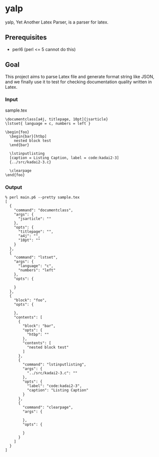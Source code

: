 
# yalp

yalp, Yet Another Latex Parser, is a parser for latex.


## Prerequisites

  - perl6 (perl <= 5 cannot do this)


## Goal

This project aims to parse Latex file and generate format string like JSON,
and we finally use it to test for checking documentation quality written in Latex.


### Input

sample.tex

~~~
\documentclass[a4j, titlepage, 10pt]{jsarticle}
\lstset{ language = c, numbers = left }

\begin{foo}
  \begin{bar}[htbp]
    nested block test
  \end{bar}

  \lstinputlisting
  [caption = Listing Caption, label = code:kadai2-3]
  {../src/kadai2-3.c}

  \clearpage
\end{foo}
~~~

### Output

~~~
% perl main.p6 --pretty sample.tex
[
  {
    "command": "documentclass",
    "args": {
      "jsarticle": ""
    },
    "opts": {
      "titlepage": "",
      "a4j": "",
      "10pt": ""
    }
  },
  {
    "command": "lstset",
    "args": {
      "language": "c",
      "numbers": "left"
    },
    "opts": {

    }
  },
  {
    "block": "foo",
    "opts": {

    },
    "contents": [
      {
        "block": "bar",
        "opts": {
          "htbp": ""
        },
        "contents": [
          "nested block test"
        ]
      },
      {
        "command": "lstinputlisting",
        "args": {
          "../src/kadai2-3.c": ""
        },
        "opts": {
          "label": "code:kadai2-3",
          "caption": "Listing Caption"
        }
      },
      {
        "command": "clearpage",
        "args": {

        },
        "opts": {

        }
      }
    ]
  }
]
~~~
